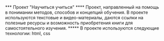 *** Проект "Научиться учиться"
**** Проект, направленный на помощь в понимании методов, способов и концепций обучения. В проекте используются текстовые и видео-материалы, даются ссылки на полезные ресурсы и возможность приобретения книги для самостоятельного изучения.
***** В проекте используются следующие технологии: html, css